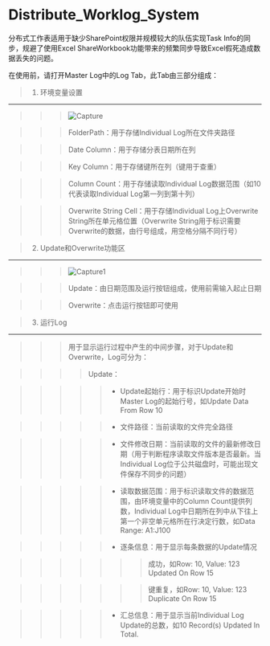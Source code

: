 # Distribute_Worklog_System

分布式工作表适用于缺少SharePoint权限并规模较大的队伍实现Task Info的同步，规避了使用Excel ShareWorkbook功能带来的频繁同步导致Excel假死造成数据丢失的问题。

在使用前，请打开Master Log中的Log Tab，此Tab由三部分组成：

>1. 环境变量设置
---------------
>>>![Capture](https://user-images.githubusercontent.com/49432881/150459895-a0ec079b-dfc3-4fb5-a8f1-66d182744ab2.PNG)
     
>>>FolderPath：用于存储Individual Log所在文件夹路径
     
>>>Date Column：用于存储分表日期所在列
     
>>>Key Column：用于存储键所在列（键用于查重）
     
>>>Column Count：用于存储读取Individual Log数据范围（如10代表读取Individual Log第一列到第十列）
     
>>>Overwrite String Cell：用于存储Individual Log上Overwrite String所在单元格位置（Overwrite String用于标识需要Overwrite的数据，由行号组成，用空格分隔不同行号）
    
>2. Update和Overwrite功能区
----------------  
>>>![Capture1](https://user-images.githubusercontent.com/49432881/150459919-5f69cdf9-dcf7-47ab-a936-8fd58c6cfe28.PNG)
      
>>>Update：由日期范围及运行按钮组成，使用前需输入起止日期
     
>>>Overwrite：点击运行按钮即可使用
      
>3. 运行Log
---------------- 
>>>用于显示运行过程中产生的中间步骤，对于Update和Overwrite，Log可分为：
     
>>>>Update：
     
>>>>>* Update起始行：用于标识Update开始时Master Log的起始行号，如Update Data From Row 10
        
>>>>>* 文件路径：当前读取的文件完全路径
        
>>>>>* 文件修改日期：当前读取的文件的最新修改日期（用于判断程序读取文件版本是否最新。当Individual Log位于公共磁盘时，可能出现文件保存不同步的问题）
        
>>>>>* 读取数据范围：用于标识读取文件的数据范围，由环境变量中的Column Count提供列数，Individual Log中日期所在列中从下往上第一个非空单元格所在行决定行数，如Data Range: A1:J100
        
>>>>>* 逐条信息：用于显示每条数据的Update情况

>>>>>>>成功，如Row: 10, Value: 123 Updated On Row 15

>>>>>>>键重复，如Row: 10, Value: 123 Duplicate On Row 15

>>>>>* 汇总信息：用于显示当前Individual Log Update的总数，如10 Record(s) Updated In Total.
        
        
